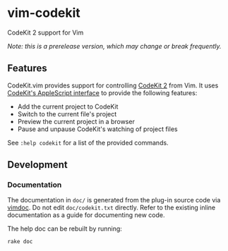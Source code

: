 # vim-codekit

CodeKit 2 support for Vim

*Note: this is a prerelease version, which may change or break frequently.*

## Features

CodeKit.vim provides support for controlling [CodeKit 2][ck] from Vim. It uses
[CodeKit's AppleScript interface][as] to provide the following features:

* Add the current project to CodeKit
* Switch to the current file's project
* Preview the current project in a browser
* Pause and unpause CodeKit's watching of project files

See `:help codekit` for a list of the provided commands.

[ck]: http://incident57.com/codekit/
[as]: http://incident57.com/codekit/help.html#applescript

## Development

### Documentation

The documentation in `doc/` is generated from the plug-in source code via
[vimdoc][vimdoc]. Do not edit `doc/codekit.txt` directly. Refer to the
existing inline documentation as a guide for documenting new code.

The help doc can be rebuilt by running:

	rake doc

[vimdoc]: https://github.com/google/vimdoc
